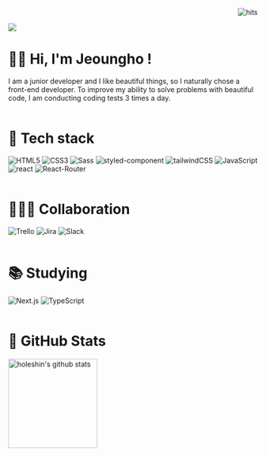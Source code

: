 <div align=end>
 
![hits](https://hits.seeyoufarm.com/api/count/incr/badge.svg?url=https%3A%2F%2Fgithub.com%2Fohbyul&count_bg=%237A7A7A&title_bg=%23FFADCC&icon=reverbnation.svg&icon_color=%23FF0000&title=hits&edge_flat=false)
 
</div>



<img src="https://capsule-render.vercel.app/api?type=transparent&color=auto&height=200&section=header&text=🤟%Welcome%20My%20Repository&fontSize=60&fontColor=000000"/> 
<br/>

# 🙋‍♂️ Hi, I'm Jeoungho !
I am a junior developer and I like beautiful things, so I naturally chose a front-end developer. To improve my ability to solve problems with beautiful code, I am conducting coding tests 3 times a day.
<br/> <br/> 
# 🦾 Tech stack
![HTML5](https://img.shields.io/badge/HTML5-E34F26.svg?&style=flat&logo=HTML5&logoColor=white)
![CSS3](https://img.shields.io/badge/CSS3-1572B6.svg?&style=flat&logo=CSS3&logoColor=white)
![Sass](https://img.shields.io/badge/Sass-CC6699.svg?&style=flat&logo=Sass&logoColor=white)
![styled-component](https://img.shields.io/badge/styledcomponents-DB7093.svg?&style=flat&logo=styledcomponents&logoColor=white)
![tailwindCSS](https://img.shields.io/badge/tailwindCSS-06B6D4.svg?&style=flat&logo=tailwindCSS&logoColor=white)
![JavaScript](https://img.shields.io/badge/JavaScript-F7DF1E.svg?&style=flat&logo=JavaScript&logoColor=white)
![react](https://img.shields.io/badge/React-61DAFB.svg?&style=flat&logo=React&logoColor=white)
![React-Router](https://img.shields.io/badge/ReactRouter-CA4245.svg?&style=flat&logo=React-Router&logoColor=white)
<br/> <br/> 
# 👨‍👨‍👧 Collaboration
![Trello](https://img.shields.io/badge/Trello-0052CC.svg?&style=flat&logo=Trello&logoColor=white)
![Jira](https://img.shields.io/badge/Jira-0052CC.svg?&style=flat&logo=Jira&logoColor=white)
![Slack](https://img.shields.io/badge/Slack-4A154B.svg?&style=flat&logo=Slack&logoColor=white)
<br/> <br/> 
# 📚 Studying
![Next.js](https://img.shields.io/badge/Next.js-000000.svg?&style=flat&logo=Next.js&logoColor=white)
![TypeScript](https://img.shields.io/badge/TypeScript-3178C6.svg?&style=flat&logo=TypeScript&logoColor=white)
<br/> <br/> 
# 🚀 GitHub Stats
 <div align=start height=300>
<a href="https://github.com/holeshin"><img align="center" style="height:180px" src="https://github-readme-stats.vercel.app/api?username=holeshin&show_icons=true&include_all_commits=true&hide_border=true&bg_color=30,7F7FD5,86A8E7,91eae4&title_color=fff&text_color=fff" alt="holeshin's github stats" /></a>

 </div>



